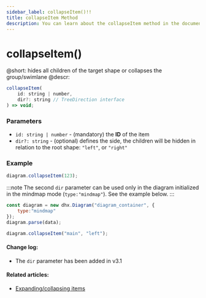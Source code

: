 ```yaml
---
sidebar_label: collapseItem()!!
title: collapseItem Method
description: You can learn about the collapseItem method in the documentation of the DHTMLX JavaScript Diagram library. Browse developer guides and API reference, try out code examples and live demos, and download a free 30-day evaluation version of DHTMLX Diagram.
---
```


# collapseItem()

@short: hides all children of the target shape or collapses the group/swimlane
@descr:

~~~jsx
collapseItem(
	id: string | number, 
	dir?: string // TreeDirection interface
) => void;
~~~

### Parameters

- `id: string | number` - (mandatory) the **ID** of the item
- `dir?: string` - (optional) defines the side, the children will be hidden in relation to the root shape: `"left"`, or `"right"`

### Example

~~~jsx
diagram.collapseItem(123);
~~~

:::note
The second `dir` parameter can be used only in the diagram initialized in the mindmap mode (`type:"mindmap"`). See the example below.
:::

~~~jsx title="index.js"
const diagram = new dhx.Diagram("diagram_container", {
	type:"mindmap"
});
diagram.parse(data);

diagram.collapseItem("main", "left");
~~~


#### Change log:
- The `dir` parameter has been added in v3.1

#### Related articles: 
- [Expanding/collapsing items](../../../guides/manipulating_items/#expandingcollapsing-items)